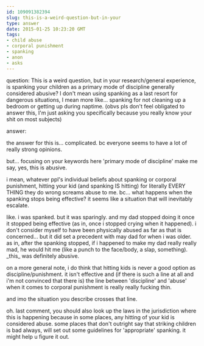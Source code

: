```yaml
---
id: 109091382394
slug: this-is-a-weird-question-but-in-your
type: answer
date: 2015-01-25 10:23:20 GMT
tags:
- child abuse
- corporal punishment
- spanking
- anon
- asks
---
```

question: This is a weird question, but in your research/general experience, is spanking your children as a primary mode of discipline generally considered abusive? I don't mean using spanking as a last resort for dangerous situations, I mean more like... spanking for not cleaning up a bedroom or getting up during naptime. (obvs pls don't feel obligated to answer this, I'm just asking you specifically because you really know your shit on most subjects)

answer: <p>the answer for this is... complicated. bc everyone seems to have a lot of really strong opinions.</p>
<p>but... focusing on your keywords here 'primary mode of discipline' make me say, yes, this is abusive.&nbsp;</p>
<p>i mean, whatever ppl's individual beliefs about spanking or corporal punishment, hitting your kid (and spanking IS hitting) for literally EVERY THING they do wrong screams abuse to me. bc... what happens when the spanking stops being effective? it seems like a situation that will inevitably escalate.&nbsp;</p>
<p>like. i was spanked. but it was sparingly. and my dad stopped doing it once it stopped being effective (as in, once i stopped crying when it happened). i don't consider myself to have been physically abused as far as that is concerned... but it did set a precedent with may dad for when i was older. as in, after the spanking stopped, if i happened to make my dad really really mad, he would hit me (like a punch to the face/body, a slap, something). _this_ was definitely abusive.&nbsp;</p>
<p>on a more general note, i do think that hitting kids is never a good option as discipline/punishment. it isn't effective and (if there is such a line at all and i'm not convinced that there is) the line between 'discipline' and 'abuse' when it comes to corporal punishment is really really fucking thin.&nbsp;</p>
<p>and imo the situation you describe crosses that line.&nbsp;</p>
<p>oh. last comment, you should also look up the laws in the jurisdiction where this is happening because in some places, any hitting of your kid is considered abuse. some places that don't outright say that striking children is bad always, will set out some guidelines for 'appropriate' spanking. it might help u figure it out.&nbsp;</p>